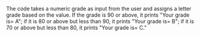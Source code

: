 The code takes a numeric grade as input from the user and assigns a letter grade based on the value. If the grade is 90 or above, it prints "Your grade is= A"; if it is 80 or above but less than 90, it prints "Your grade is= B"; if it is 70 or above but less than 80, it prints "Your grade is= C."
